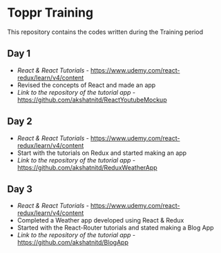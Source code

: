 # Toppr Training

This repository contains the codes written during the Training period

## Day 1
* *React & React Tutorials* - https://www.udemy.com/react-redux/learn/v4/content
* Revised the concepts of React and made an app
* *Link to the repository of the tutorial app* - https://github.com/akshatnitd/ReactYoutubeMockup

## Day 2
* *React & React Tutorials* - https://www.udemy.com/react-redux/learn/v4/content
* Start with the tutorials on Redux and started making an app
* *Link to the repository of the tutorial app* - https://github.com/akshatnitd/ReduxWeatherApp

## Day 3
* *React & React Tutorials* - https://www.udemy.com/react-redux/learn/v4/content
* Completed a Weather app developed using React & Redux
* Started with the React-Router tutorials and stated making a Blog App
* *Link to the repository of the tutorial app* - https://github.com/akshatnitd/BlogApp